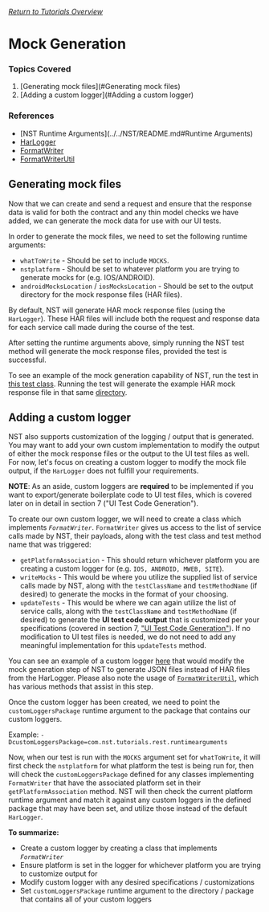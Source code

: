 [_Return to Tutorials Overview_](../README.md)

# Mock Generation

### Topics Covered

1. [Generating mock files](#Generating mock files)
2. [Adding a custom logger](#Adding a custom logger)

### References
- [NST Runtime Arguments](../../NST/README.md#Runtime Arguments)
- [HarLogger](../../NST/src/main/java/com/ebay/service/logger/platforms/HarLogger.java)
- [FormatWriter](../../NST/src/main/java/com/ebay/service/logger/FormatWriter.java)
- [FormatWriterUtil](../../NST/src/main/java/com/ebay/service/logger/FormatWriterUtil.java)

## Generating mock files
Now that we can create and send a request and ensure that the response data is valid for both the contract and any thin model checks we have added, we can generate the mock data for use with our UI tests.

In order to generate the mock files, we need to set the following runtime arguments:

- `whatToWrite` - Should be set to include `MOCKS`.
- `nstplatform` - Should be set to whatever platform you are trying to generate mocks for (e.g. IOS/ANDROID).
- `androidMocksLocation` / `iosMocksLocation` - Should be set to the output directory for the mock response files (HAR files).

By default, NST will generate HAR mock response files (using the `HarLogger`). These HAR files will include both the request and response data for each service call made during the course of the test.

After setting the runtime arguments above, simply running the NST test method will generate the mock response files, provided the test is successful.

To see an example of the mock generation capability of NST, run the test in [this test class](src/test/java/mockgenerationtutorial/MockGenerationTest.java). Running the test will generate the example HAR mock response file in that same [directory](src/test/java/mockgenerationtutorial).

## Adding a custom logger

NST also supports customization of the logging / output that is generated. You may want to add your own custom implementation to modify the output of either the mock response files or the output to the UI test files as well. For now, let's focus on creating a custom logger to modify the mock file output, if the `HarLogger` does not fulfill your requirements.

**NOTE**: As an aside, custom loggers are **required** to be implemented if you want to export/generate boilerplate code to UI test files, which is covered later on in detail in section 7 ("UI Test Code Generation").

To create our own custom logger, we will need to create a class which implements *`FormatWriter`*. `FormatWriter` gives us access to the list of service calls made by NST, their payloads, along with the test class and test method name that was triggered:

- `getPlatformAssociation` - This should return whichever platform you are creating a custom logger for (e.g. `IOS, ANDROID, MWEB, SITE`).
- `writeMocks` - This would be where you utilize the supplied list of service calls made by NST, along with the `testClassName` and `testMethodName` (if desired) to generate the mocks in the format of your choosing.
- `updateTests` - This would be where we can again utilize the list of service calls, along with the `testClassName` and `testMethodName` (if desired) to generate the **UI test code output** that is customized per your specifications (covered in section 7, ["UI Test Code Generation"](../UITestCodeGeneration/README.md)). If no modification to UI test files is needed, we do not need to add any meaningful implementation for this `updateTests` method.

You can see an example of a custom logger [here](src/test/java/mockgenerationtutorial/MockGenerationCustomFormatWriter.java) that would modify the mock generation step of NST to generate JSON files instead of HAR files from the HarLogger. Please also note the usage of [`FormatWriterUtil`](../../NST/src/main/java/com/ebay/service/logger/FormatWriterUtil.java), which has various methods that assist in this step. 

Once the custom logger has been created, we need to point the `customLoggersPackage` runtime argument to the package that contains our custom loggers.

Example: `-DcustomLoggersPackage=com.nst.tutorials.rest.runtimearguments`

Now, when our test is run with the `MOCKS` argument set for `whatToWrite`, it will first check the `nstplatform` for what platform the test is being run for, then will check the `customLoggersPackage` defined for any classes implementing `FormatWriter` that have the associated platform set in their `getPlatformAssociation` method.
NST will then check the current platform runtime argument and match it against any custom loggers in the defined package that may have been set, and utilize those instead of the default `HarLogger`.

**To summarize:**

- Create a custom logger by creating a class that implements *`FormatWriter`*
- Ensure platform is set in the logger for whichever platform you are trying to customize output for
- Modify custom logger with any desired specifications / customizations
- Set `customLoggersPackage` runtime argument to the directory / package that contains all of your custom loggers